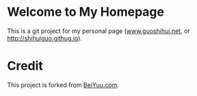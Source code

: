 # Welcome to My Homepage

This is a git project for my personal page (www.guoshihui.net, or http://shihuiguo.githug.io). 


# Credit
This project is forked from [BeiYuu.com](http://beiyuu.com). 
